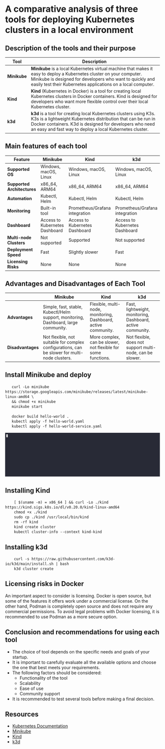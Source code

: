 # A comparative analysis of three tools for deploying Kubernetes clusters in a local environment

## Description of the tools and their purpose

| Tool | Description |
|------|-------------|
| **Minikube** | **Minikube** is a local Kubernetes virtual machine that makes it easy to deploy a Kubernetes cluster on your computer. Minikube is designed for developers who want to quickly and easily test their Kubernetes applications on a local computer. |
| **Kind** | **Kind** (Kubernetes in Docker) is a tool for creating local Kubernetes clusters in Docker containers. Kind is designed for developers who want more flexible control over their local Kubernetes cluster. |
| **k3d** | **k3d** is a tool for creating local Kubernetes clusters using K3s. K3s is a lightweight Kubernetes distribution that can be run in Docker containers. K3d is designed for developers who need an easy and fast way to deploy a local Kubernetes cluster. |

## Main features of each tool

| Feature | Minikube | Kind | k3d |
|------|-----------|-----------|-------------|
| **Supported OS** | Windows, macOS, Linux | Windows, macOS, Linux | Windows, macOS, Linux |
| **Supported Architectures** | x86_64, ARM64 |  x86_64, ARM64 |  x86_64, ARM64 |
| **Automation** | Kubectl, Helm | Kubectl, Helm | Kubectl, Helm |
| **Monitoring** | Built-in tool | Prometheus/Grafana integration | Prometheus/Grafana integration |
| **Dashboard** | Access to Kubernetes Dashboard | Access to Kubernetes Dashboard | Access to Kubernetes Dashboard |
| **Multi-node Clusters** | Not supported | Supported | Not supported |
| **Deployment Speed** | Fast | Slightly slower | Fast |
| **Licensing Risks** | None | None | None |

## Advantages and Disadvantages of Each Tool

|  | Minikube | Kind | k3d |
|------|-----------|-----------|-------------|
| **Advantages** | Simple, fast, stable, Kubectl/Helm support, monitoring, Dashboard, large community. | Flexible, multi-node, monitoring, Dashboard, active community. | Fast, lightweight, monitoring, Dashboard, active community. |
| **Disadvantages** | Not flexible, not suitable for complex configurations, can be slower for multi-node clusters. |  More complex, can be slower, not flexible for some functions. |  Not flexible, does not support multi-node, can be slower. |

## Install Minikube and deploy 
```
   curl -Lo minikube https://storage.googleapis.com/minikube/releases/latest/minikube-linux-amd64 \
   && chmod +x minikube
   minikube start

   docker build hello-world .
   kubectl apply -f hello-world.yaml
   kubectl apply -f hello-world-service.yaml
```
![Image](./minikube.gif)

## Installing Kind
```
    [ $(uname -m) = x86_64 ] && curl -Lo ./kind https://kind.sigs.k8s.io/dl/v0.20.0/kind-linux-amd64
    chmod +x ./kind
    sudo cp ./kind /usr/local/bin/kind
    rm -rf kind
    kind create cluster
    kubectl cluster-info --context kind-kind
```

## Installing k3d
```
    curl -s https://raw.githubusercontent.com/k3d-io/k3d/main/install.sh | bash
    k3d cluster create
```

## Licensing risks in Docker
An important aspect to consider is licensing. Docker is open source, but some of the features it offers work under a commercial license. On the other hand, Podman is completely open source and does not require any commercial permissions. To avoid legal problems with Docker licensing, it is recommended to use Podman as a more secure option.


## Conclusion and recommendations for using each tool
* The choice of tool depends on the specific needs and goals of your startup.
* It is important to carefully evaluate all the available options and choose the one that best meets your requirements.
* The following factors should be considered:
    * Functionality of the tool
    * Scalability
    * Ease of use
    * Community support
* It is recommended to test several tools before making a final decision.

## Resources
- [Kubernetes Documentation](https://kubernetes.io/docs/)
- [Minikube](https://github.com/kubernetes/minikube)
- [Kind](https://github.com/kubernetes-sigs/kind)
- [k3d](https://github.com/rancher/k3d)
